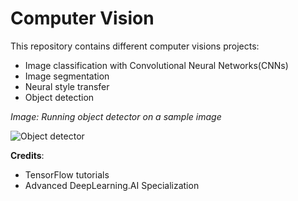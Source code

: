
# Computer Vision

This repository contains different computer visions projects: 

* Image classification with Convolutional Neural Networks(CNNs)
* Image segmentation
* Neural style transfer
* Object detection


*Image: Running object detector on a sample image*

![Object detector](https://github.com/Nyandwi/tf_vision/blob/main/object%20detector.png)


**Credits**:

* TensorFlow tutorials
* Advanced DeepLearning.AI Specialization
